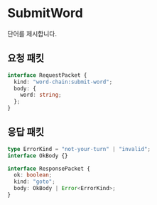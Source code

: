 # SubmitWord

단어를 제시합니다.

## 요청 패킷

```typescript
interface RequestPacket {
  kind: "word-chain:submit-word";
  body: {
    word: string;
  };
}
```

## 응답 패킷

```typescript
type ErrorKind = "not-your-turn" | "invalid";
interface OkBody {}

interface ResponsePacket {
  ok: boolean;
  kind: "goto";
  body: OkBody | Error<ErrorKind>;
}
```
